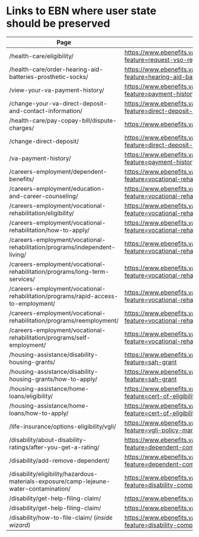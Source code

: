 # Links to EBN where user state should be preserved

| Page | Link
| ---- | ----
| /health-care/eligibility/ | https://www.ebenefits.va.gov/ebenefits/about/feature?feature=request-vso-representative
| /health-care/order-hearing-aid-batteries-prosthetic-socks/ | https://www.ebenefits.va.gov/ebenefits/about/feature?feature=hearing-aid-batteries-and-prosthetic-socks
| /view-your-va-payment-history/ | https://www.ebenefits.va.gov/ebenefits/about/feature?feature=payment-history
| /change-your-va-direct-deposit-and-contact-information/ | https://www.ebenefits.va.gov/ebenefits/about/feature?feature=direct-deposit-and-contact-information
| /health-care/pay-copay-bill/dispute-charges/ | https://www.ebenefits.va.gov/ebenefits/vso-search
| /change-direct-deposit/ | https://www.ebenefits.va.gov/ebenefits/about/feature?feature=direct-deposit-and-contact-information
| /va-payment-history/ | https://www.ebenefits.va.gov/ebenefits/about/feature?feature=payment-history
| /careers-employment/dependent-benefits/ | https://www.ebenefits.va.gov/ebenefits/about/feature?feature=vocational-rehabilitation-and-employment
| /careers-employment/education-and-career-counseling/ | https://www.ebenefits.va.gov/ebenefits/about/feature?feature=vocational-rehabilitation-and-employment
| /careers-employment/vocational-rehabilitation/eligibility/ | https://www.ebenefits.va.gov/ebenefits/about/feature?feature=vocational-rehabilitation-and-employment
| /careers-employment/vocational-rehabilitation/how-to-apply/ | https://www.ebenefits.va.gov/ebenefits/about/feature?feature=vocational-rehabilitation-and-employment
| /careers-employment/vocational-rehabilitation/programs/independent-living/ | https://www.ebenefits.va.gov/ebenefits/about/feature?feature=vocational-rehabilitation-and-employment
| /careers-employment/vocational-rehabilitation/programs/long-term-services/ | https://www.ebenefits.va.gov/ebenefits/about/feature?feature=vocational-rehabilitation-and-employment
| /careers-employment/vocational-rehabilitation/programs/rapid-access-to-employment/ | https://www.ebenefits.va.gov/ebenefits/about/feature?feature=vocational-rehabilitation-and-employment
| /careers-employment/vocational-rehabilitation/programs/reemployment/ | https://www.ebenefits.va.gov/ebenefits/about/feature?feature=vocational-rehabilitation-and-employment
| /careers-employment/vocational-rehabilitation/programs/self-employment/ | https://www.ebenefits.va.gov/ebenefits/about/feature?feature=vocational-rehabilitation-and-employment
| /housing-assistance/disability-housing-grants/ | https://www.ebenefits.va.gov/ebenefits/about/feature?feature=sah-grant
| /housing-assistance/disability-housing-grants/how-to-apply/ | https://www.ebenefits.va.gov/ebenefits/about/feature?feature=sah-grant
| /housing-assistance/home-loans/eligibility/ | https://www.ebenefits.va.gov/ebenefits/about/feature?feature=cert-of-eligibility-home-loan
| /housing-assistance/home-loans/how-to-apply/ | https://www.ebenefits.va.gov/ebenefits/about/feature?feature=cert-of-eligibility-home-loan
| /life-insurance/options-eligibility/vgli/ | https://www.ebenefits.va.gov/ebenefits/about/feature?feature=vgli-policy-management
| /disability/about-disability-ratings/after-you-get-a-rating/ | https://www.ebenefits.va.gov/ebenefits/about/feature?feature=dependent-compensation
| /disability/add-remove-dependent/ | https://www.ebenefits.va.gov/ebenefits/about/feature?feature=dependent-compensation
| /disability/eligibility/hazardous-materials-exposure/camp-lejeune-water-contamination/ | https://www.ebenefits.va.gov/ebenefits/about/feature?feature=disability-compensation
| /disability/get-help-filing-claim/ | https://www.ebenefits.va.gov/ebenefits/vso-search
| /disability/get-help-filing-claim/ | https://www.ebenefits.va.gov/ebenefits/manage/representative
| /disability/how-to-file-claim/ (_inside wizard_) | https://www.ebenefits.va.gov/ebenefits/about/feature?feature=disability-compensation

